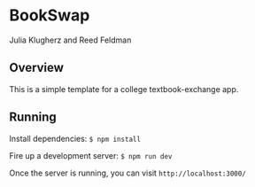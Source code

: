 # BookSwap
Julia Klugherz and Reed Feldman

## Overview

This is a simple template for a college textbook-exchange app.

## Running

Install dependencies: `$ npm install`

Fire up a development server: `$ npm run dev`

Once the server is running, you can visit `http://localhost:3000/`
